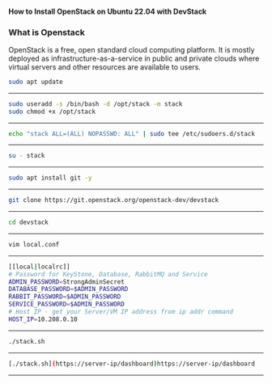 #### How to Install OpenStack on Ubuntu 22.04 with DevStack
### What is Openstack
OpenStack is a free, open standard cloud computing platform. It is mostly deployed as infrastructure-as-a-service in public and private clouds where virtual servers and other resources are available to users.

```bash
sudo apt update
```
---

```bash
sudo useradd -s /bin/bash -d /opt/stack -m stack
sudo chmod +x /opt/stack
```
---
```bash
echo "stack ALL=(ALL) NOPASSWD: ALL" | sudo tee /etc/sudoers.d/stack
```
---
```bash
su - stack
```
---
```bash
sudo apt install git -y
```
---
```bash
git clone https://git.openstack.org/openstack-dev/devstack
```
---
```bash
cd devstack
```
---
```bash
vim local.conf
```
---
```bash
[[local|localrc]]
# Password for KeyStone, Database, RabbitMQ and Service
ADMIN_PASSWORD=StrongAdminSecret
DATABASE_PASSWORD=$ADMIN_PASSWORD
RABBIT_PASSWORD=$ADMIN_PASSWORD
SERVICE_PASSWORD=$ADMIN_PASSWORD
# Host IP - get your Server/VM IP address from ip addr command
HOST_IP=10.208.0.10
```
---
```bash
./stack.sh
```
---
```bash
[./stack.sh](https://server-ip/dashboard)https://server-ip/dashboard
```
---

